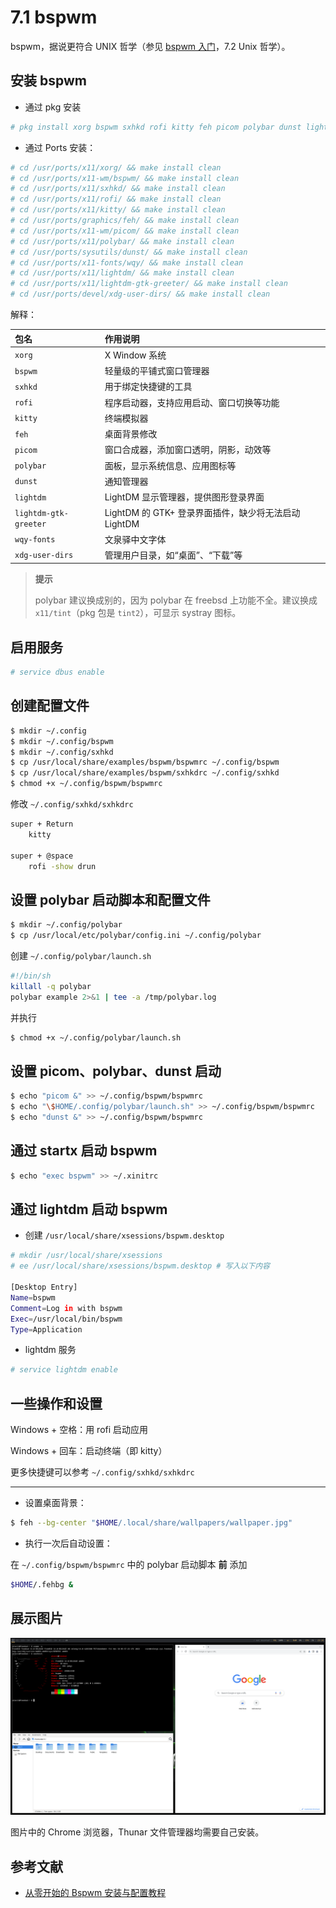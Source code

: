 # 7.1 bspwm

bspwm，据说更符合 UNIX 哲学（参见 [bspwm 入门](https://zerovip.vercel.app/zh/63233/)，7.2 Unix 哲学）。

## 安装 bspwm

- 通过 pkg 安装

```sh
# pkg install xorg bspwm sxhkd rofi kitty feh picom polybar dunst lightdm lightdm-gtk-greeter wqy-fonts xdg-user-dirs
```

- 通过 Ports 安装：


```sh
# cd /usr/ports/x11/xorg/ && make install clean
# cd /usr/ports/x11-wm/bspwm/ && make install clean
# cd /usr/ports/x11/sxhkd/ && make install clean
# cd /usr/ports/x11/rofi/ && make install clean
# cd /usr/ports/x11/kitty/ && make install clean
# cd /usr/ports/graphics/feh/ && make install clean
# cd /usr/ports/x11-wm/picom/ && make install clean
# cd /usr/ports/x11/polybar/ && make install clean
# cd /usr/ports/sysutils/dunst/ && make install clean
# cd /usr/ports/x11-fonts/wqy/ && make install clean
# cd /usr/ports/x11/lightdm/ && make install clean
# cd /usr/ports/x11/lightdm-gtk-greeter/ && make install clean
# cd /usr/ports/devel/xdg-user-dirs/ && make install clean
```

解释：


| 包名                  | 作用说明                                                                 |
|:---------------------|:--------------------------------------------------------------------------|
| `xorg`              |  X Window 系统                                            |
| `bspwm`             | 轻量级的平铺式窗口管理器                                 |
| `sxhkd`             | 用于绑定快捷键的工具                                     |
| `rofi`              | 程序启动器，支持应用启动、窗口切换等功能                                        |
| `kitty`             | 终端模拟器                             |
| `feh`               | 桌面背景修改                                       |
| `picom`             | 窗口合成器，添加窗口透明，阴影，动效等                                     |
| `polybar`           | 面板，显示系统信息、应用图标等                                          |
| `dunst`             | 通知管理器                                                |
| `lightdm`           | LightDM 显示管理器，提供图形登录界面                                                 |
| `lightdm-gtk-greeter`| LightDM 的 GTK+ 登录界面插件，缺少将无法启动 LightDM                     |
| `wqy-fonts`         | 文泉驿中文字体                                             |
| `xdg-user-dirs`     | 管理用户目录，如“桌面”、“下载”等                                          |



>**提示**
>
>polybar 建议换成别的，因为 polybar 在 freebsd 上功能不全。建议换成 `x11/tint`（pkg 包是 `tint2`），可显示 systray 图标。


## 启用服务

```sh
# service dbus enable
```

## 创建配置文件

```sh
$ mkdir ~/.config
$ mkdir ~/.config/bspwm
$ mkdir ~/.config/sxhkd
$ cp /usr/local/share/examples/bspwm/bspwmrc ~/.config/bspwm
$ cp /usr/local/share/examples/bspwm/sxhkdrc ~/.config/sxhkd
$ chmod +x ~/.config/bspwm/bspwmrc
```

修改 `~/.config/sxhkd/sxhkdrc`

```sh
super + Return
    kitty

super + @space
    rofi -show drun
```

## 设置 polybar 启动脚本和配置文件

```sh
$ mkdir ~/.config/polybar 
$ cp /usr/local/etc/polybar/config.ini ~/.config/polybar
```

创建 `~/.config/polybar/launch.sh`

```sh
#!/bin/sh
killall -q polybar
polybar example 2>&1 | tee -a /tmp/polybar.log
```

并执行

```sh
$ chmod +x ~/.config/polybar/launch.sh
```

## 设置 picom、polybar、dunst 启动

```sh
$ echo "picom &" >> ~/.config/bspwm/bspwmrc
$ echo "\$HOME/.config/polybar/launch.sh" >> ~/.config/bspwm/bspwmrc
$ echo "dunst &" >> ~/.config/bspwm/bspwmrc
```


## 通过 startx 启动 bspwm

```sh
$ echo "exec bspwm" >> ~/.xinitrc
```

## 通过 lightdm 启动 bspwm

- 创建 `/usr/local/share/xsessions/bspwm.desktop`

```sh
# mkdir /usr/local/share/xsessions
# ee /usr/local/share/xsessions/bspwm.desktop # 写入以下内容

[Desktop Entry]
Name=bspwm
Comment=Log in with bspwm
Exec=/usr/local/bin/bspwm
Type=Application
```

- lightdm 服务

```sh
# service lightdm enable
```

## 一些操作和设置

Windows + 空格：用 rofi 启动应用

Windows + 回车：启动终端（即 kitty）

更多快捷键可以参考 `~/.config/sxhkd/sxhkdrc`

---

- 设置桌面背景：

```sh
$ feh --bg-center "$HOME/.local/share/wallpapers/wallpaper.jpg"
```

- 执行一次后自动设置：

在 `~/.config/bspwm/bspwmrc` 中的 polybar 启动脚本 **前** 添加

```sh
$HOME/.fehbg &
```

## 展示图片

![](../.gitbook/assets/bspwm.png)

图片中的 Chrome 浏览器，Thunar 文件管理器均需要自己安装。

## 参考文献

- [从零开始的 Bspwm 安装与配置教程](https://zhuanlan.zhihu.com/p/568211941)
